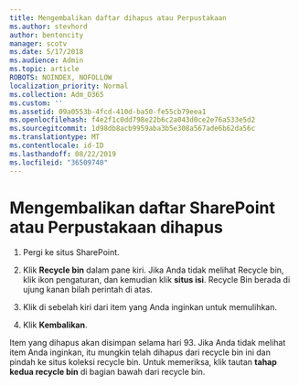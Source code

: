 ```yaml
---
title: Mengembalikan daftar dihapus atau Perpustakaan
ms.author: stevhord
author: bentoncity
manager: scotv
ms.date: 5/17/2018
ms.audience: Admin
ms.topic: article
ROBOTS: NOINDEX, NOFOLLOW
localization_priority: Normal
ms.collection: Adm_O365
ms.custom: ''
ms.assetid: 09a0553b-4fcd-410d-ba50-fe55cb79eea1
ms.openlocfilehash: f4e2f1c0dd798e22b6c2a043d0ce2e76a533e5d2
ms.sourcegitcommit: 1d98db8acb9959aba3b5e308a567ade6b62da56c
ms.translationtype: MT
ms.contentlocale: id-ID
ms.lasthandoff: 08/22/2019
ms.locfileid: "36509740"
---
```

# <a name="restore-a-deleted-sharepoint-list-or-library"></a>Mengembalikan daftar SharePoint atau Perpustakaan dihapus

1. Pergi ke situs SharePoint.
    
2. Klik **Recycle bin** dalam pane kiri. Jika Anda tidak melihat Recycle bin, klik ikon pengaturan, dan kemudian klik **situs isi**. Recycle Bin berada di ujung kanan bilah perintah di atas.
    
3. Klik di sebelah kiri dari item yang Anda inginkan untuk memulihkan.
    
4. Klik **Kembalikan**.
    
Item yang dihapus akan disimpan selama hari 93. Jika Anda tidak melihat item Anda inginkan, itu mungkin telah dihapus dari recycle bin ini dan pindah ke situs koleksi recycle bin. Untuk memeriksa, klik tautan **tahap kedua recycle bin** di bagian bawah dari recycle bin. 
  

